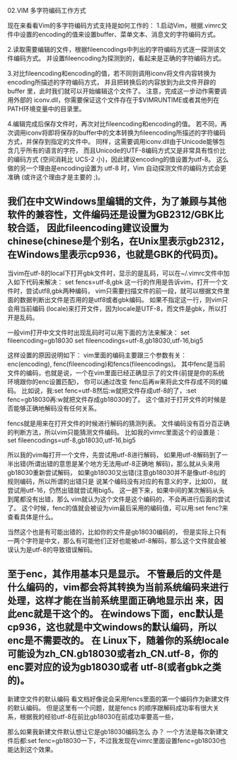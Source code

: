 02.VIM 多字符编码工作方式

现在来看看Vim的多字符编码方式支持是如何工作的：
1.启动Vim，根据.vimrc文件中设置的encoding的值来设置buffer、菜单文本、消息文的字符编码方式。

2.读取需要编辑的文件，根据fileencodings中列出的字符编码方式逐一探测该文件编码方式。
   并设置fileencoding为探测到的，看起来是正确的字符编码方式。

3.对比fileencoding和encoding的值，若不同则调用iconv将文件内容转换为encoding所描述的字符编码方式，
并且把转换后的内容放到为此文件开辟的 buffer 里，此时我们就可以开始编辑这个文件了。
注意，完成这一步动作需要调用外部的 iconv.dll，你需要保证这个文件存在于$VIMRUNTIME或者其他列在PATH环境变量中的目录里。

4.编辑完成后保存文件时，再次对比fileencoding和encoding的值。
若不同，再次调用iconv将即将保存的buffer中的文本转换为fileencoding所描述的字符编码方式，并保存到指定的文件中。
同样，这需要调用iconv.dll由于Unicode能够包含几乎所有的语言的字符，
而且Unicode的UTF-8编码方式又是非常具有性价比的编码方式 (空间消耗比 UCS-2 小)，因此建议encoding的值设置为utf-8。
这么做的另一个理由是encoding设置为 utf-8 时，Vim 自动探测文件的编码方式会更准确 (或许这个理由才是主要的 ;)。

我们在中文Windows里编辑的文件，为了兼顾与其他软件的兼容性，文件编码还是设置为GB2312/GBK比较合适，
因此fileencoding建议设置为chinese(chinese是个别名，在Unix里表示gb2312，在Windows里表示cp936，也就是GBK的代码页)。
-----------------------------------------------------------------------------------------------------------------------------------
当vim在utf-8的local下打开gbk文件时，显示的是乱码，可以在~/.vimrc文件中加入如下代码来解决：
set fencs=utf-8,gbk
这一行的作用是告诉vim，打开一个文件时，尝试utf8,gbk两种编码，
vim只需要扫描文件的前一段，就可以根据文件里面的数据判断出文件是否用的是utf8或者gbk编码。
如果不指定这一行，则vim只会用当前编码 (locale)来打开文件，因为locale是UTF-8，而文件是gbk，所以打开是乱码。

一般vim打开中文文件时出现乱码时可以用下面的方法来解决：
set fileencoding=gb18030 set fileencodings=utf-8,gb18030,utf-16,big5

这样设置的原因说明如下：
vim里面的编码主要跟三个参数有关：enc(encoding), fenc(fileencoding)和fencs(fileencodings)。
其中fenc是当前文件的编码，也就是说，一个在vim里面已经正确显示了的文件(前提是你的系统环境跟你的enc设置匹配)，
你可以通过改变 fenc后再w来将此文件存成不同的编码。
比如说，我:set fenc=utf-8然后:w就把文件存成utf-8的了，:set fenc=gb18030再:w就把文件存成gb18030的了。
这个值对于打开文件的时候是否能够正确地解码没有任何关系。

fencs就是用来在打开文件的时候进行解码的猜测列表。
文件编码没有百分百正确的判断方法，所以vim只能猜测文件编码。
比如我的vimrc里面这个的设置是：
set fileencodings=utf-8,gb18030,utf-16,big5

所以我的vim每打开一个文件，先尝试用utf-8进行解码，
如果用utf-8解码到了一半出错(所谓出错的意思是某个地方无法用utf-8正确地 解码)，那么就从头来用gb18030重新尝试解码，
如果gb18030又出错(注意gb18030并不是像utf-8似的规则编码，所以所谓的出错只是 说某个编码没有对应的有意义的字，比如0)，
就尝试用utf-16，仍然出错就尝试用big5。
这一趟下来，如果中间的某次解码从头到尾都没有出错，那么 vim就认为这个文件是这个编码的，不会再进行后面的尝试了。
这个时候，fenc的值就会被设为vim最后采用的编码值，可以用:set fenc?来查看具体是什么。

当然这个也是有可能出错的，比如你的文件是gb18030编码的，
但是实际上只有一两个字符是中文，那么有可能他们正好也能被utf-8解码，那么这个文件就会被误认为是utf-8的导致错误解码。

至于enc，其作用基本只是显示。
不管最后的文件是什么编码的，vim都会将其转换为当前系统编码来进行处理，这样才能在当前系统里面正确地显示出 来，因此enc就是干这个的。
在windows下面，enc默认是cp936，这也就是中文windows的默认编码，所以enc是不需要改的。
在 Linux下，随着你的系统locale可能设为zh_CN.gb18030或者zh_CN.utf-8，你的enc要对应的设为gb18030或者 utf-8(或者gbk之类的)。
-----------------------------------------------------------------------------------------------------------------------------------
新建空文件的默认编码
看文档好像说会采用fencs里面的第一个编码作为新建文件的默认编码。
但是这里有一个问题，就是fencs 的顺序跟解码成功率有很大关系，根据我的经验utf-8在前比gb18030在前成功率要高一些，

那么如果我新建文件默认想让它是gb18030编码怎么 办？
一个方法是每次新建文件后都:set fenc=gb18030一下，不过我发现在vimrc里面设置fenc=gb18030也能达到这个效果。
